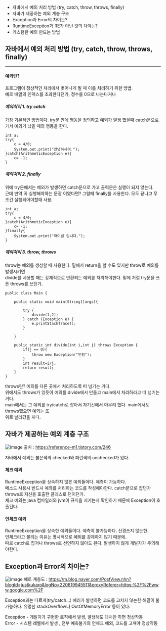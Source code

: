 * 자바에서 예외 처리 방법 (try, catch, throw, throws, finally)
* 자바가 제공하는 예외 계층 구조
* Exception과 Error의 차이는?
* RuntimeException과 RE가 아닌 것의 차이는?
* 커스텀한 예외 만드는 방법

## 자바에서 예외 처리 방법 (try, catch, throw, throws, finally)
<hr>

#### 예외란? 
프로그램이 정상적인 처리에서 벗어나게 될 때 이를 처리하기 위한 방법.  
예로 배열의 인덱스를 초과한다던가, 정수를 0으로 나눈다거나

##### 예외처리 1. try catch
가장 기본적인 방법이다. try문 안에 행동을 정의하고 예외가 발생 했을때 catch문으로  
가서 예외가 났을 때의 행동을 한다.

    int a;
    try{
        c = 4/0;
        System.out.print("안녕하세여.");
    }catch(ArithmeticException e){
        c= -1;
    }

##### 예외처리 2. finally
위에 try문에서는 예외가 발생하면 catch문으로 가고 출력문은 실행이 되지 않는다.  
근데 만약 꼭 실행해야하는 문장 이였다면?
그럴때 finally를 사용한다. 모두 끝나고 무조건 실행되어야할때 사용.

    int a;
    try{
        c = 4/0;
    }catch(ArithmeticException e){
        c= -1;
    }finally{
        System.out.print("파이널 입니다.");
    }

##### 예외처리 3. throw, throws
throw는 예외를 생성할 때 사용한다.
밑에서 return을 할 수도 있지만 throw로 예외를 발생시키면  
divide를 사용할 때는 강제적으로 반환되는 예외를 처리해야한다. 
밑에 처럼 try문을 쓰든 throws를 쓰던가.

    public class Main {
    
        public static void main(String[]args){
    
            try {
                divide(1,2);
            } catch (Exception e) {
                e.printStackTrace();
            }
    
        }
        
        public static int divide(int i,int j) throws Exception {
            if(j == 0){
                throw new Exception("안됨");
            }
            int result=i/j;
            return result;
        }
    }

throws란? 예외를 다른 곳에서 처리하도록 떠 넘기는 거다.  
위에서도 throws가 있듯이 예외를 divide에서 만들고 main에서 처리하라고 떠 넘기는 거다.  
main에서는 그 예외를 try/catch로 잡아서 자기선에서 마무리 했다. main에서도 throws했으면 예외는 또  
위로 날라갔을 꺼다. 

## 자바가 제공하는 예외 계층 구조
![image](https://user-images.githubusercontent.com/60220562/104123133-a2653280-538c-11eb-8b95-b608554485f7.png)
출처 : https://reference-m1.tistory.com/246

자바에서 예외는 붉은색의 checked와 퍼런색의 unchecked가 있다.

#### 체크 예외
RuntimeException을 상속하지 않은 예외들이다. 예측이 가능하다.  
메소드 사용시 반드시 예최를 처리하는 코드를 작성해야한다. catch문으로 잡던가 throws로 자신을 호출한 클래스로 던지던가.  
체크 예외는 java 컴파일러와 jvm이 규칙을 지키는지 확인하기 때문에 Exception이 호출된다.  
#### 언체크 예외 
RuntimeException을 상속한 예외들이다. 예측이 불가능하다. 신경쓰지 않는한.    
언체크라고 불리는 이유는 명시적으로 예외를 강제하지 않기 때문에..  
따로 catch로 잡거나 throws로 선언하지 않아도 된다. 발생하지 않게 개발자가 주의해야한다.  

## Exception과 Error의 차이는?
![image](https://user-images.githubusercontent.com/60220562/104123990-86b05b00-5391-11eb-9189-2f21ad30cf98.png)
에로 계층도 : https://m.blog.naver.com/PostView.nhn?blogId=justkukaro&logNo=220819945511&proxyReferer=https:%2F%2Fwww.google.com%2F

Exception과는 다르게(try/catch...) 에러가 발생하면 코드를 고치지 않는한 해결이 불가능하다.  유명한 stackOverflow나 OutOfMemoryError 등이 있다.  

Exception - 개발자가 구현한 로직에서 발생, 발생해도 대처만 하면 정상작동  
Error - 시스템 레벨에서 발생  , 전부 예측불가의 언체크 예외, 코드를 고쳐야 정상작동  

